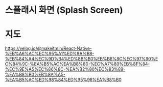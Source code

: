 # 스플래시 화면 (Splash Screen)

# 지도

https://velog.io/@makeitmin/React-Native-%EB%A6%AC%EC%95%A1%ED%8A%B8-%EB%84%A4%EC%9D%B4%ED%8B%B0%EB%B8%8C%EC%97%90%EC%84%9C-%EA%B5%AC%EA%B8%80-%EC%A7%80%EB%8F%84-%EC%9E%A5%EC%86%8C-%EA%B2%80%EC%83%89-%EA%B8%B0%EB%8A%A5-%EA%B5%AC%ED%98%84%ED%95%98%EA%B8%B0
